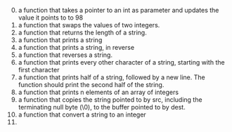 0. a function that takes a pointer to an int as parameter and updates the value it points to to 98
1. a function that swaps the values of two integers.
2. a function that returns the length of a string.
3. a function that prints a string
4. a function that prints a string, in reverse
5. a function that reverses a string.
6. a function that prints every other character of a string, starting with the first character
7. a function that prints half of a string, followed by a new line. The function should print the second half of the string.
8. a function that prints n elements of an array of integers
9. a function that copies the string pointed to by src, including the terminating null byte (\0), to the buffer pointed to by dest.
100. a function that convert a string to an integer
101.     
